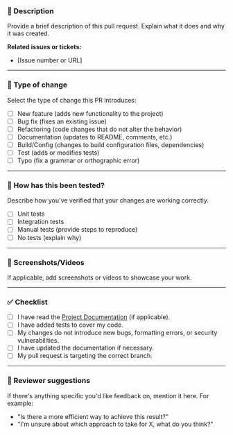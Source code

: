 ### 📝 Description

Provide a brief description of this pull request. Explain what it does and why it was created.

**Related issues or tickets:**
* [Issue number or URL]

---

### 🚀 Type of change

Select the type of change this PR introduces:
- [ ] New feature (adds new functionality to the project)
- [ ] Bug fix (fixes an existing issue)
- [ ] Refactoring (code changes that do not alter the behavior)
- [ ] Documentation (updates to README, comments, etc.)
- [ ] Build/Config (changes to build configuration files, dependencies)
- [ ] Test (adds or modifies tests)
- [ ] Typo (fix a grammar or orthographic error)

---

### 🧪 How has this been tested?

Describe how you've verified that your changes are working correctly.
- [ ] Unit tests
- [ ] Integration tests
- [ ] Manual tests (provide steps to reproduce)
- [ ] No tests (explain why)

---

### 📸 Screenshots/Videos

If applicable, add screenshots or videos to showcase your work.

---

### ✅ Checklist

- [ ] I have read the [Project Documentation]() (if applicable).
- [ ] I have added tests to cover my code.
- [ ] My changes do not introduce new bugs, formatting errors, or security vulnerabilities.
- [ ] I have updated the documentation if necessary.
- [ ] My pull request is targeting the correct branch.

---

### 🤝 Reviewer suggestions

If there's anything specific you'd like feedback on, mention it here. For example:
* "Is there a more efficient way to achieve this result?"
* "I'm unsure about which approach to take for X, what do you think?"
